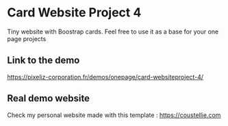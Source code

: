 # Card Website Project 4

Tiny website with Boostrap cards.
Feel free to use it as a base for your one page projects

## Link to the demo
https://pixeliz-corporation.fr/demos/onepage/card-websiteproject-4/

## Real demo website
Check my personal website made with this template : https://coustellie.com
